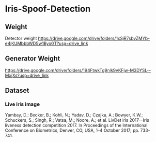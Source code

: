 # Iris-Spoof-Detection

## Weight
Detector weight
https://drive.google.com/drive/folders/1xSjR7sbvZMYb-e4jKUMbbbWD5w1Byo0T?usp=drive_link

## Generator Weight
https://drive.google.com/drive/folders/194FtwkTg9nIk9vKFjw-M3DYSL--MxjXs?usp=drive_link

## Dataset
### Live iris image
Yambay, D.; Becker, B.; Kohli, N.; Yadav, D.; Czajka, A.; Bowyer, K.W.; Schuckers, S.; Singh, R.; Vatsa, M.; Noore, A.; et al. LivDet iris 2017—Iris liveness detection competition 2017. In Proceedings of the International Conference on Biometrics, Denver, CO, USA, 1–4 October 2017; pp. 733–741.